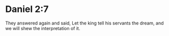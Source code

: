 # Daniel 2:7

They answered again and said, Let the king tell his servants the dream, and we will shew the interpretation of it.